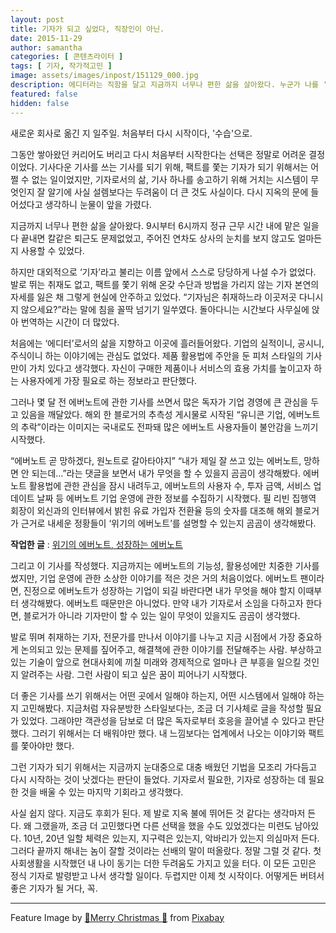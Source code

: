```yaml
---
layout: post
title: 기자가 되고 싶었다, 직장인이 아닌.
date: 2015-11-29
author: samantha
categories: [ 콘텐츠라이터 ]
tags: [ 기자, 작가적고민 ]
image: assets/images/inpost/151129_000.jpg
description: 에디터라는 직함을 달고 지금까지 너무나 편한 삶을 살아왔다. 누군가 나를 ‘기자’라고 불리는 이름 앞에서 스스로 당당하게 나설 수가 없었다. 에버노트 위기설 취재하면서 이렇게는 안되겠다 싶어서 수습 기자로 처음부터 제대로 다시 배워볼 생각이다.
featured: false
hidden: false
---
```


새로운 회사로 옮긴 지 일주일. 처음부터 다시 시작이다, '수습'으로.

그동안 쌓아왔던 커리어도 버리고 다시 처음부터 시작한다는 선택은 정말로 어려운 결정이었다. 기사다운 기사를 쓰는 기사를 되기 위해, 팩트를 쫓는 기자가 되기 위해서는 어쩔 수 없는 일이었지만, 기자로서의 삶, 기사 하나를 송고하기 위해 거치는 시스템이 무엇인지 잘 알기에 사실 설렘보다는 두려움이 더 큰 것도 사실이다. 다시 지옥의 문에 들어섰다고 생각하니 눈물이 앞을 가렸다.

지금까지 너무나 편한 삶을 살아왔다. 9시부터 6시까지 정규 근무 시간 내에 맡은 일을 다 끝내면 칼같은 퇴근도 문제없었고, 주어진 연차도 상사의 눈치를 보지 않고도 얼마든지 사용할 수 있었다.

하지만 대외적으로 ‘기자’라고 불리는 이름 앞에서 스스로 당당하게 나설 수가 없었다. 발로 뛰는 취재도 없고, 팩트를 쫓기 위해 온갖 수단과 방법을 가리지 않는 기자 본연의 자세를 잃은 채 그렇게 현실에 안주하고 있었다. “기자님은 취재하느라 이곳저곳 다니시지 않으세요?”라는 말에 침을 꼴딱 넘기기 일쑤였다. 돌아다니는 시간보다 사무실에 앉아 번역하는 시간이 더 많았다.

처음에는 ‘에디터’로서의 삶을 지향하고 이곳에 흘러들어왔다. 기업의 실적이니, 공시니, 주식이니 하는 이야기에는 관심도 없었다. 제품 활용법에 주안을 둔 피처 스타일의 기사만이 가치 있다고 생각했다. 자신이 구매한 제품이나 서비스의 효용 가치를 높이고자 하는 사용자에게 가장 필요로 하는 정보라고 판단했다.

그러나 몇 달 전 에버노트에 관한 기사를 쓰면서 많은 독자가 기업 경영에 큰 관심을 두고 있음을 깨달았다. 해외 한 블로거의 추측성 게시물로 시작된 “유니콘 기업, 에버노트의 추락”이라는 이미지는 국내로도 전파돼 많은 에버노트 사용자들이 불안감을 느끼기 시작했다.

“에버노트 곧 망하겠다, 원노트로 갈아타야지” “내가 제일 잘 쓰고 있는 에버노트, 망하면 안 되는데…”라는 댓글을 보면서 내가 무엇을 할 수 있을지 곰곰이 생각해봤다. 에버노트 활용법에 관한 관심을 잠시 내려두고, 에버노트의 사용자 수, 투자 금액, 서비스 업데이트 날짜 등 에버노트 기업 운영에 관한 정보를 수집하기 시작했다. 필 리빈 집행역 회장이 외신과의 인터뷰에서 밝힌 유료 가입자 전환율 등의 숫자를 대조해 해외 블로거가 근거로 내세운 정황들이 ‘위기의 에버노트’를 설명할 수 있는지 곰곰이 생각해봤다.

**작업한 글** : [위기의 에버노트, 성장하는 에버노트](http://www.itworld.co.kr/news/96029)

그리고 이 기사를 작성했다. 지금까지는 에버노트의 기능성, 활용성에만 치중한 기사를 썼지만, 기업 운영에 관한 소상한 이야기를 적은 것은 거의 처음이었다. 에버노트 팬이라면, 진정으로 에버노트가 성장하는 기업이 되길 바란다면 내가 무엇을 해야 할지 이때부터 생각해봤다. 에버노트 때문만은 아니었다. 만약 내가 기자로서 소임을 다하고자 한다면, 블로거가 아니라 기자만이 할 수 있는 일이 무엇이 있을지도 곰곰이 생각했다.

발로 뛰며 취재하는 기자, 전문가를 만나서 이야기를 나누고 지금 시점에서 가장 중요하게 논의되고 있는 문제를 짚어주고, 해결책에 관한 이야기를 전달해주는 사람. 부상하고 있는 기술이 앞으로 현대사회에 끼칠 미래와 경제적으로 얼마나 큰 부흥을 일으킬 것인지 알려주는 사람. 그런 사람이 되고 싶은 꿈이 피어나기 시작했다.

더 좋은 기사를 쓰기 위해서는 어떤 곳에서 일해야 하는지, 어떤 시스템에서 일해야 하는지 고민해봤다. 지금처럼 자유분방한 스타일보다는, 조금 더 기사체로 글을 작성할 필요가 있었다. 그래야만 객관성을 담보로 더 많은 독자로부터 호응을 끌어낼 수 있다고 판단했다. 그러기 위해서는 더 배워야만 했다. 내 느낌보다는 업계에서 나오는 이야기와 팩트를 쫓아야만 했다.

그런 기자가 되기 위해서는 지금까지 눈대중으로 대충 배웠던 기법을 모조리 가다듬고 다시 시작하는 것이 낫겠다는 판단이 들었다. 기자로서 필요한, 기자로 성장하는 데 필요한 것을 배울 수 있는 마지막 기회라고 생각했다.

사실 쉽지 않다. 지금도 후회가 된다. 제 발로 지옥 불에 뛰어든 것 같다는 생각마저 든다. 왜 그랬을까, 조금 더 고민했다면 다른 선택을 했을 수도 있었겠다는 미련도 남아있다. 10년, 20년 일할 체력은 있는지, 지구력은 있는지, 악바리가 있는지 의심마저 든다. 그러다 끝까지 해내는 놈이 잘할 것이라는 선배의 말이 떠올랐다. 정말 그럴 것 같다. 첫 사회생활을 시작했던 내 나이 동기는 더한 두려움도 가지고 있을 터다. 이 모든 고민은 정식 기자로 발령받고 나서 생각할 일이다. 두렵지만 이제 첫 시작이다. 어떻게든 버텨서 좋은 기자가 될 거다, 꼭.

---

Feature Image by [🎄Merry Christmas 🎄](https://pixabay.com/users/alexas_fotos-686414/?utm_source=link-attribution&utm_medium=referral&utm_campaign=image&utm_content=985073) from [Pixabay](https://pixabay.com/?utm_source=link-attribution&utm_medium=referral&utm_campaign=image&utm_content=985073)
